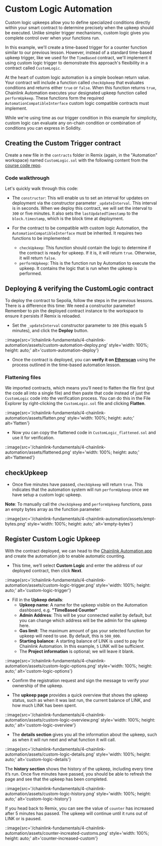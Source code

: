 # Custom Logic Automation

Custom logic upkeeps allow you to define specialized conditions directly within your smart contract to determine precisely when the upkeep should be executed. Unlike simpler trigger mechanisms, custom logic gives you complete control over when your functions run.

In this example, we'll create a time-based trigger for a counter function similar to our previous lesson. However, instead of a standard time-based upkeep trigger, like we used for the `TimeBased` contract, we'll implement it using custom logic trigger to demonstrate this approach's flexibility in a contract called `CustomLogic`.

At the heart of custom logic automation is a simple boolean return value. Your contract will include a function called `checkUpkeep` that evaluates conditions and returns either `true` or `false`. When this function returns `true`, Chainlink Automation executes your designated upkeep function called `performUpkeep`. These functions form the required `AutomationCompatibleInterface` custom logic compatible contracts must implement.

While we're using time as our trigger condition in this example for simplicity, custom logic can evaluate any on-chain condition or combination of conditions you can express in Solidity.

## Creating the Custom Trigger contract

Create a new file in the `contracts` folder in Remix (again, in the "Automation" workspace) named `CustomLogic.sol` with the following content from the [course code repo](https://github.com/ciaranightingale/chainlink-fundamentals-code/blob/main/automation/CustomLogic.sol).

### Code walkthrough

Let's quickly walk through this code:

- The `constructor`: This will enable us to set an interval for updates on deployment via the constructor parameter `_updateInterval`. This interval is in seconds. When we deploy this contract, we will set the interval to `300` or five minutes. It also sets the `lastUpdatedTimestamp` to the `block.timestamp`, which is the block time at deployment.

- For the contract to be compatible with custom logic Automation, the `AutomationCompatibleInterface` must be inherited. It requires two functions to be implemented:
    - `checkUpkeep`: This function should contain the logic to determine if the contract is ready for upkeep. If it is, it will return `true`. Otherwise, it will return `false`.
    - `performUpkeep`: This is the function run by Automation to execute the upkeep. It contains the logic that is run when the upkeep is performed.

## Deploying & verifying the CustomLogic contract

To deploy the contract to Sepolia, follow the steps in the previous lessons. There is a difference this time: We need a constructor parameter! Remember to pin the deployed contract instance to the workspace to ensure it persists if Remix is reloaded.

- Set the `_updateInterval` constructor parameter to `300` (this equals 5 minutes), and click the **Deploy** button.

::image{src='/chainlink-fundamentals/4-chainlink-automation/assets/custom-automation-deploy.png' style='width: 100%; height: auto;' alt='custom-automation-deploy'}

- Once the contract is deployed, you can **verify it on [Etherscan](https://sepolia.etherscan.io/)** using the process outlined in the time-based automation lesson. 

### Flattening files

We imported contracts, which means you’ll need to flatten the file first (put the code all into a single file) and then paste that code instead of just the `CustomLogic` code into the verification process. You can do this in the File Explorer by right-clicking the `CustomLogic.sol` file and clicking **Flatten**.

::image{src='/chainlink-fundamentals/4-chainlink-automation/assets/flatten.png' style='width: 100%; height: auto;' alt='flatten'}

- Now you can copy the flattened code in `CustomLogic_flattened.sol` and use it for verification.

::image{src='/chainlink-fundamentals/4-chainlink-automation/assets/flattened.png' style='width: 100%; height: auto;' alt='flattened'}

## checkUpkeep

- Once five minutes have passed, `checkUpkeep` will return `true`. This indicates that the automation system will run `performUpkeep` once we have setup a custom logic upkeep. 

**Note**: To manually call the `checkUpkeep` and `performUpkeep` functions, pass an empty bytes array as the function parameter:

::image{src='/chainlink-fundamentals/4-chainlink-automation/assets/empt-bytes.png' style='width: 100%; height: auto;' alt='empty-bytes'}

## Register Custom Logic Upkeep

With the contract deployed, we can head to the [Chainlink Automation app](https://automation.chain.link/) and create the automation job to enable automatic counting.

- This time, we’ll select **Custom Logic** and enter the address of our deployed contract, then click **Next**.

::image{src='/chainlink-fundamentals/4-chainlink-automation/assets/custom-logic-trigger.png' style='width: 100%; height: auto;' alt='custom-logic-trigger'}

- Fill in the **Upkeep details**: 
    - **Upkeep name**: A name for the upkeep visible on the Automation dashboard, e.g. **"TimeBased Counter"**
    - **Admin Address**: This will be your connected wallet by default, but you can change which address will be the admin for the upkeep here.
    - **Gas limit**: The maximum amount of gas your selected function for upkeep will need to use. By default, this is `500_000`.
    - **Starting balance**: A starting balance of LINK is used to pay for Chainlink Automation. In this example, `5` LINK will be sufficient.
    - The **Project information** is optional; we will leave it blank.

::image{src='/chainlink-fundamentals/4-chainlink-automation/assets/custom-logic-options.png' style='width: 100%; height: auto;' alt='custom-logic-options'}

- Confirm the registration request and sign the message to verify your ownership of the upkeep.

- The **upkeep page** provides a quick overview that shows the upkeep status, such as when it was last run, the current balance of LINK, and how much LINK has been spent.

::image{src='/chainlink-fundamentals/4-chainlink-automation/assets/custom-logic-overview.png' style='width: 100%; height: auto;' alt='custom-logic-overview'}

- The **details section** gives you all the information about the upkeep, such as when it will run next and what function it will call.

::image{src='/chainlink-fundamentals/4-chainlink-automation/assets/custom-logic-details.png' style='width: 100%; height: auto;' alt='custom-logic-details'}

The **history section** shows the history of the upkeep, including every time it’s run. Once five minutes have passed, you should be able to refresh the page and see that the upkeep has been completed.

::image{src='/chainlink-fundamentals/4-chainlink-automation/assets/custom-logic-history.png' style='width: 100%; height: auto;' alt='custom-logic-history'}

If you head back to Remix, you can see the value of `counter` has increased after 5 minutes has passed. The upkeep will continue until it runs out of LINK or is paused.

::image{src='/chainlink-fundamentals/4-chainlink-automation/assets/counter-increated-customs.png' style='width: 100%; height: auto;' alt='counter-increased-custom'}
